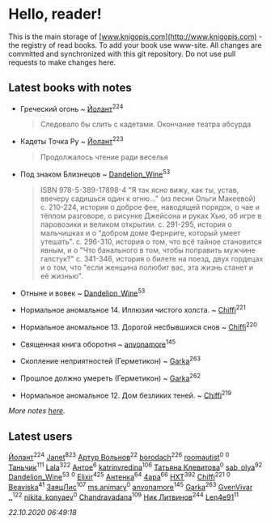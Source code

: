 # Hello, reader!
This is the main storage of [www.knigopis.com](http://www.knigopis.com) - the registry of read books.
To add your book use www-site. All changes are committed and synchronized with this git repository.
Do not use pull requests to make changes here.


## Latest books with notes
* Греческий огонь ~ [Йолант](users/104/104690883692185089260-google)<sup>224</sup>
    > Следовало бы слить с кадетами. Окончание театра абсурда

* Кадеты Точка Ру ~ [Йолант](users/104/104690883692185089260-google)<sup>223</sup>
    > Продолжалось чтение ради веселья

* Под знаком Близнецов ~ [Dandelion_Wine](users/586/58602788-vkontakte)<sup>53</sup>
    > ISBN 978-5-389-17898-4
    > "Я так ясно вижу, как ты, устав, ввечеру садишься один к огню..." (из песни Ольги Макеевой)
    > с. 210-224, история о доброе фее, наводящей порядок, о чае и тёплом разговоре, о рисунке Джейсона и руках Хью, об игре в паровозики и великом открытии.
    > с. 291-295, история о мальчишках и о "добром доме Фернриге, который умеет утешать".
    > с. 296-310, история о том, что всё тайное становится явным, и о "Что банального в том, чтобы поправить мужчине галстук?"
    > с. 341-346, история о билете на поезд, двух гордецах и о том, что "если женщина полюбит вас, эта жизнь станет и её жизнью".

* Отныне и вовек ~ [Dandelion_Wine](users/586/58602788-vkontakte)<sup>53</sup>

* Нормальное аномальное 14. Иллюзии чистого холста. ~ [Chiffi](users/105/105831994080785626680-google)<sup>221</sup>

* Нормальное аномальное 13. Дорогой несбывшихся снов ~ [Chiffi](users/105/105831994080785626680-google)<sup>220</sup>

* Священная книга оборотня ~ [anvonamore](users/595/5957175-vkontakte)<sup>145</sup>

* Скопление неприятностей (Герметикон) ~ [Garka](users/115/115753719718250012620-google)<sup>263</sup>

* Прошлое должно умереть (Герметикон) ~ [Garka](users/115/115753719718250012620-google)<sup>262</sup>

* Нормальное аномальное 12. Дом безликих теней. ~ [Chiffi](users/105/105831994080785626680-google)<sup>219</sup>


_More notes [here](latest_books_with_notes.md)._


## Latest users
[Йолант](users/104/104690883692185089260-google)<sup>224</sup> 
[Janet](users/108/108113656204404967440-google)<sup>823</sup> 
[Артур Вольнов](users/225/225880893-vkontakte)<sup>22</sup> 
[borodach](users/157/15706320-vkontakte)<sup>226</sup> 
[roomautist](users/231/231667059-vkontakte)<sup>0</sup> 
[](users/251/251583481-vkontakte)<sup>0</sup> 
[Таньчик](users/209/2096581563762610-facebook)<sup>111</sup> 
[Lala](users/761/76187635-vkontakte)<sup>322</sup> 
[Антое](users/577/57776720-vkontakte)<sup>6</sup> 
[katrinvredina](users/233/2336755-vkontakte)<sup>106</sup> 
[Татьяна Клевитова](users/103/103833277292487584186-googleplus)<sup>0</sup> 
[sab_olya](users/139/139338401-vkontakte)<sup>92</sup> 
[Dandelion_Wine](users/586/58602788-vkontakte)<sup>53</sup> 
[](users/947/9478325038588396490-mailru)<sup>0</sup> 
[Elixir](users/115/115826717712507836033-google)<sup>425</sup> 
[Антенка](users/118/118158645037334943900-google)<sup>64</sup> 
[4apa](users/117/117392596378069249667-google)<sup>66</sup> 
[HXT](users/100/100002563462782-facebook)<sup>392</sup> 
[Chiffi](users/105/105831994080785626680-google)<sup>221</sup> 
[](users/101/101012265752942145432-google)<sup>0</sup> 
[Beaviska](users/102/10202544960024508-facebook)<sup>41</sup> 
[ЗаяцЛис](users/112/112388384595246311466-google)<sup>107</sup> 
[ms.animary](users/217/217125362-vkontakte)<sup>0</sup> 
[anvonamore](users/595/5957175-vkontakte)<sup>145</sup> 
[Garka](users/115/115753719718250012620-google)<sup>263</sup> 
[GvenVivar ..](users/158/158266434925901-facebook)<sup>122</sup> 
[nikita_konyaev](users/766/76641149-vkontakte)<sup>0</sup> 
[Chandravadana](users/105/105866022348292919948-google)<sup>109</sup> 
[Ник Литвинов](users/241/241974816-vkontakte)<sup>244</sup> 
[Len4e91](users/254/254448176-yandex)<sup>11</sup> 


_22.10.2020 06:49:18_
